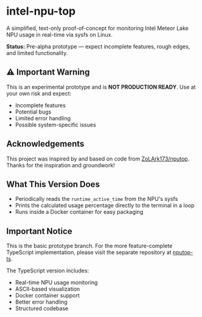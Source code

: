 # intel-npu-top 

A simplified, text-only proof-of-concept for monitoring Intel Meteor Lake NPU usage in real-time via sysfs on Linux.

**Status:** Pre-alpha prototype — expect incomplete features, rough edges, and limited functionality.

## ⚠️ Important Warning

This is an experimental prototype and is **NOT PRODUCTION READY**. Use at your own risk and expect:
- Incomplete features
- Potential bugs
- Limited error handling
- Possible system-specific issues

## Acknowledgements

This project was inspired by and based on code from [ZoLArk173/nputop](https://github.com/ZoLArk173/nputop). Thanks for the inspiration and groundwork!

## What This Version Does

* Periodically reads the `runtime_active_time` from the NPU's sysfs
* Prints the calculated usage percentage directly to the terminal in a loop
* Runs inside a Docker container for easy packaging

## Important Notice

This is the basic prototype branch. For the more feature-complete TypeScript implementation, please visit the separate repository at [nputop-ts](https://github.com/DMontgomery40/nputop-ts).

The TypeScript version includes:
* Real-time NPU usage monitoring
* ASCII-based visualization
* Docker container support
* Better error handling
* Structured codebase
